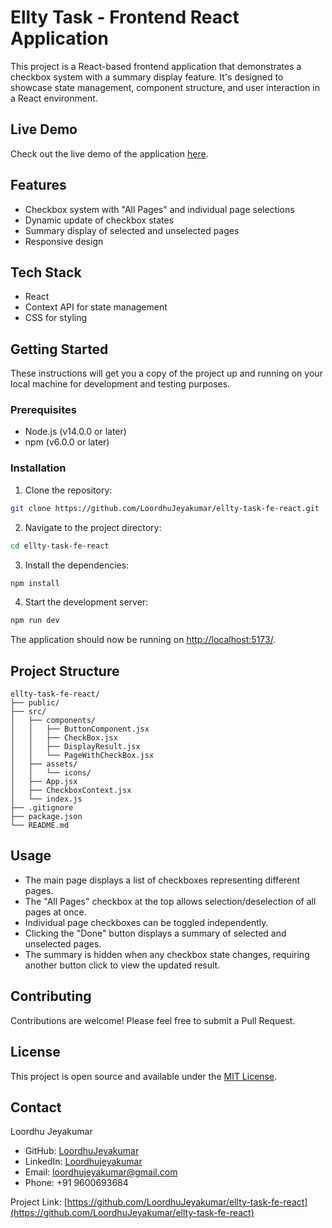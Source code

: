 # Ellty Task - Frontend React Application

This project is a React-based frontend application that demonstrates a checkbox system with a summary display feature. It's designed to showcase state management, component structure, and user interaction in a React environment.

## Live Demo

Check out the live demo of the application [here](https://ellty-task-fe-react.netlify.app/).

## Features

- Checkbox system with "All Pages" and individual page selections
- Dynamic update of checkbox states
- Summary display of selected and unselected pages
- Responsive design

## Tech Stack

- React
- Context API for state management
- CSS for styling

## Getting Started

These instructions will get you a copy of the project up and running on your local machine for development and testing purposes.

### Prerequisites

- Node.js (v14.0.0 or later)
- npm (v6.0.0 or later)

### Installation

1. Clone the repository:
```bash
git clone https://github.com/LoordhuJeyakumar/ellty-task-fe-react.git
```
2. Navigate to the project directory:
```bash
cd ellty-task-fe-react
```
3. Install the dependencies:
```bash
npm install
```
4. Start the development server:
```bash
npm run dev
```
The application should now be running on [http://localhost:5173/](http://localhost:5173/).

## Project Structure
```
ellty-task-fe-react/
├── public/
├── src/
│   ├── components/
│   │   ├── ButtonComponent.jsx
│   │   ├── CheckBox.jsx
│   │   ├── DisplayResult.jsx
│   │   └── PageWithCheckBox.jsx
│   ├── assets/
│   │   └── icons/
│   ├── App.jsx
│   ├── CheckboxContext.jsx
│   └── index.js
├── .gitignore
├── package.json
└── README.md
```

## Usage

- The main page displays a list of checkboxes representing different pages.
- The "All Pages" checkbox at the top allows selection/deselection of all pages at once.
- Individual page checkboxes can be toggled independently.
- Clicking the "Done" button displays a summary of selected and unselected pages.
- The summary is hidden when any checkbox state changes, requiring another button click to view the updated result.

## Contributing

Contributions are welcome! Please feel free to submit a Pull Request.

## License

This project is open source and available under the [MIT License](LICENSE).

## Contact

Loordhu Jeyakumar
- GitHub: [LoordhuJeyakumar](https://github.com/LoordhuJeyakumar)
- LinkedIn: [Loordhujeyakumar](https://www.linkedin.com/in/loordhujeyakumar/)
- Email: loordhujeyakumar@gmail.com
- Phone: +91 9600693684

Project Link: [https://github.com/LoordhuJeyakumar/ellty-task-fe-react](https://github.com/LoordhuJeyakumar/ellty-task-fe-react)